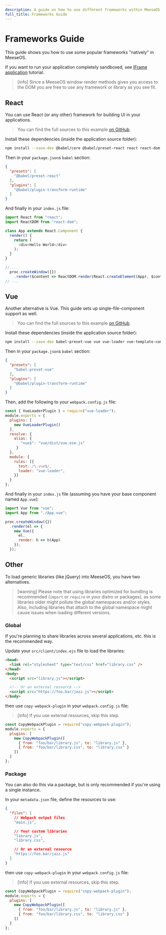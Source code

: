 ```yaml
---
description: A guide on how to use different frameworks within MeeseOS
full_title: Frameworks Guide
---
```


# Frameworks Guide

This guide shows you how to use some popular frameworks "natively" in MeeseOS.

If you want to run your application completely sandboxed, see
[IFrame application](../../tutorial/iframe/README.md) tutorial.

> [info] Since a MeeseOS window render methods gives you access to
> the DOM you are free to use any framework or library as you see fit.

## React

You can use React (or any other) framework for building UI in your applications.

> You can find the full sources to this example [on GitHub](https://github.com/os-js/osjs-example-react-application).

Install these dependencies (inside the application source folder):

```bash
npm install --save-dev @babel/core @babel/preset-react react react-dom
```

Then in your `package.json`s `babel` section:

```json
{
  "presets": [
    "@babel/preset-react"
  ],
  "plugins": [
    "@babel/plugin-transform-runtime"
  ]
}
```

And finally in your `index.js` file:

```javascript
import React from "react";
import ReactDOM from "react-dom";

class App extends React.Component {
  render() {
    return (
      <div>Hello World</div>
    );
  }
}

// ...
  proc.createWindow({})
    .render($content => ReactDOM.render(React.createElement(App), $content));
// ...
```

## Vue

Another alternative is Vue. This guide sets up single-file-component support as well.

> You can find the full sources to this example [on GitHub](https://github.com/os-js/osjs-example-vue-application).

Install these dependencies (inside the application source folder):

```bash
npm install --save-dev babel-preset-vue vue vue-loader vue-template-compiler webpack
```

Then in your `package.json`s `babel` section:

```json
{
  "presets": [
    "babel-preset-vue"
  ],
  "plugins": [
    "@babel/plugin-transform-runtime"
  ]
}
```

Then, add the following to your `webpack.config.js` file:

```javascript
const { VueLoaderPlugin } = require("vue-loader");
module.exports = {
  plugins: [
    new VueLoaderPlugin()
  ],
  resolve: {
    alias: {
       "vue$": "vue/dist/vue.esm.js"
     }
  },
  module: {
    rules: [{
      test: /\.vue$/,
      loader: "vue-loader",
    }]
  }
};
```

And finally in your `index.js` file (assuming you have your base component named `App.vue`):

```javascript
import Vue from "vue";
import App from "./App.vue";

proc.createWindow({})
  .render(el => {
    new Vue({
      el,
      render: h => h(App)
    });
  });
```

## Other

To load generic libraries (like jQuery) into MeeseOS, you have two alternatives.

> [warning] Please note that using libraries optimized for bundling is recommended (`import` or `require` in your distro or packages), as some libraries older might pollute the global namespaces and/or styles. Also, including libraries that attach to the global namespace might cause issues when loading different versions.

### Global

If you're planning to share libraries across several applications, etc. this is the recommended way.

Update your `src/client/index.ejs` file to load the libraries:

```html
<head>
  <link rel="stylesheet" type="text/css" href="library.css" />
</head>
<body>
  <script src="library.js"></script>

  <!-- Or an external resource -->
  <script src="https://foo.bar/jazz.js"></script>
</body>
```

then use `copy-webpack-plugin` in your `webpack.config.js` file:

> [info] If you use external resources, skip this step.

```javascript
const CopyWebpackPlugin = require("copy-webpack-plugin");
module.exports = {
  plugins: [
    new CopyWebpackPlugin([
      { from: "foo/bar/library.js", to: "library.js" },
      { from: "foo/bar/library.css", to: "library.css" }
    ])
  ]
};
```

### Package

You can also do this via a package, but is only recommended if you're using a single instance.

In your `metadata.json` file, define the resources to use:

```json
{
  "files": [
    // Webpack output files
    "main.js",

    // Your custom libraries
    "library.js",
    "library.css",

    // Or an external resource
    "https://foo.bar/jazz.js"
  ]
}
```

then use `copy-webpack-plugin` in your `webpack.config.js` file:

> [info] If you use external resources, skip this step.

```javascript
const CopyWebpackPlugin = require("copy-webpack-plugin");
module.exports = {
  plugins: [
    new CopyWebpackPlugin([
      { from: "foo/bar/library.js", to: "library.js" },
      { from: "foo/bar/library.css", to: "library.css" }
    ])
  ]
};
```
